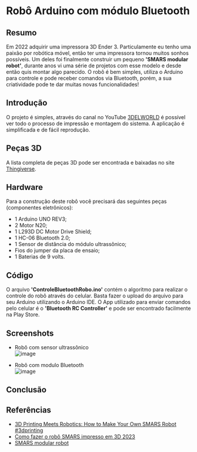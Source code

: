 # Robô Arduino com módulo Bluetooth

## Resumo 
Em 2022 adquirir uma impressora 3D Ender 3. Particulamente eu tenho uma paixão por robótica móvel, então ter uma impressora tornou muitos sonhos possíveis. Um deles foi finalmente construir um pequeno **'SMARS modular robot'**, durante anos vi uma série de projetos com esse modelo e desde então quis montar algo parecido.
O robô é bem simples, utiliza o Arduino para controle e pode receber comandos via Bluetooth, porém, a sua criatividade pode te dar muitas novas funcionalidades!

## Introdução
O projeto é simples, através do canal no YouTube [3DELWORLD](https://www.youtube.com/@3DELWORLD) é possível ver todo o processo de impressão e montagem do sistema. A aplicação é simplificada e de fácil reprodução.

## Peças 3D
A lista completa de peças 3D pode ser encontrada e baixadas no site [Thingiverse](https://www.thingiverse.com/thing:2662828).

## Hardware
Para a construção deste robô você precisará das seguintes peças (componentes eletrônicos):
- 1 Arduino UNO REV3;
- 2 Motor N20;
- 1 L293D DC Motor Drive Shield;
- 1 HC-06 Bluetooth 2.0;
- 1 Sensor de distância do módulo ultrassônico;
- Fios do jumper da placa de ensaio;
- 1 Baterias de 9 volts.

## Código
O arquivo **'ControleBluetoothRobo.ino'** contém o algoritmo para realizar o controle do robô através do celular. Basta fazer o upload do arquivo para seu Arduino utilizando o Arduino IDE. O App utilizado para enviar comandos pelo celular é o **'Bluetooth RC Controller'** e pode ser encontrado facilmente na Play Store.
## Screenshots
- Robô com sensor ultrassônico <br>
![image](https://github.com/IagoMagalhaes23/Rob-Arduino/assets/65053026/2dd6e6e4-6c65-4b28-84ba-1808981784b6)

- Robô com modulo Bluetooth <br>
![image](https://github.com/IagoMagalhaes23/Rob-Arduino/assets/65053026/efd253fb-269a-4359-9a89-68b373054af9)

## Conclusão

## Referências
- [3D Printing Meets Robotics: How to Make Your Own SMARS Robot #3dprinting](https://www.youtube.com/watch?v=mft36w5Hl1I&list=LL&index=70&t=5s)
- [Como fazer o robô SMARS impresso em 3D 2023](https://3delworld.com/how-to-make-smars-robot-3d-printed-2023/)
- [SMARS modular robot](https://www.thingiverse.com/thing:2662828)
